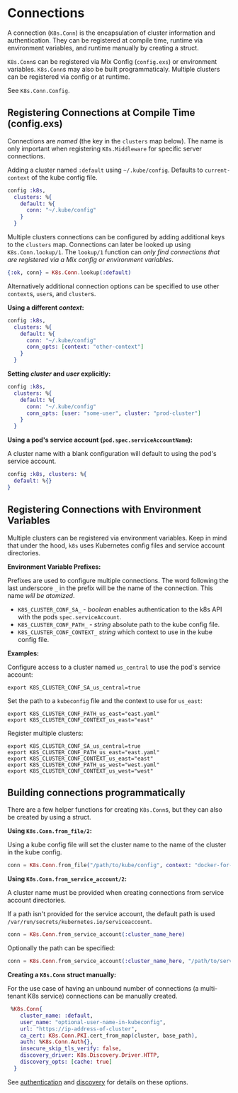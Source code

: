 # Connections

A connection (`K8s.Conn`) is the encapsulation of cluster information and authentication. They can be registered at compile time, runtime via environment variables, and runtime manually by creating a struct.

`K8s.Conn`s can be registered via Mix Config (`config.exs`) or environment variables. `K8s.Conn`s may also be built programmaticaly. Multiple clusters can be registered via config or at runtime.

See `K8s.Conn.Config`.

## Registering Connections at Compile Time (config.exs)

Connections are _named_ (the key in the `clusters` map below). The name is only important when registering `K8s.Middleware` for specific server connections.

Adding a cluster named `:default` using `~/.kube/config`. Defaults to `current-context` of the kube config file.

```elixir
config :k8s,
  clusters: %{
    default: %{
      conn: "~/.kube/config"
    }
  }
```

Multiple clusters connections can be configured by adding additional keys to the `clusters` map. Connections can later be looked up using `K8s.Conn.lookup/1`. The `lookup/1` function can _only find connections that are registered via a Mix config or environment variables_.

```elixir
{:ok, conn} = K8s.Conn.lookup(:default)
```

Alternatively additional connection options can be specified to use other `context`s, `user`s, and `cluster`s.

**Using a different _context_:**

```elixir
config :k8s,
  clusters: %{
    default: %{
      conn: "~/.kube/config"
      conn_opts: [context: "other-context"]
    }
  }
```

**Setting *cluster* and *user* explicitly:**

```elixir
config :k8s,
  clusters: %{
    default: %{
      conn: "~/.kube/config"
      conn_opts: [user: "some-user", cluster: "prod-cluster"]
    }
  }
```

**Using a pod's service account (`pod.spec.serviceAccountName`):**

A cluster name with a blank configuration will default to using the pod's service account.

```elixir
config :k8s, clusters: %{
  default: %{}
}
```

## Registering Connections with Environment Variables

Multiple clusters can be registered via environment variables. Keep in mind that under the hood, `k8s` uses Kubernetes config files and service account directories.

**Environment Variable Prefixes:**

Prefixes are used to configure multiple connections. The word following the last underscore `_` in the prefix will be the name of the connection. This name _will be atomized_.

* `K8S_CLUSTER_CONF_SA_` - *boolean* enables authentication to the k8s API with the pods `spec.serviceAccount`.
* `K8S_CLUSTER_CONF_PATH_` - *string* absolute path to the kube config file.
* `K8S_CLUSTER_CONF_CONTEXT_` *string* which context to use in the kube config file.

**Examples:**

Configure access to a cluster named `us_central` to use the pod's service account:

```shell
export K8S_CLUSTER_CONF_SA_us_central=true
```

Set the path to a `kubeconfig` file and the context to use for `us_east`:

```shell
export K8S_CLUSTER_CONF_PATH_us_east="east.yaml"
export K8S_CLUSTER_CONF_CONTEXT_us_east="east"
```

Register multiple clusters:

```shell
export K8S_CLUSTER_CONF_SA_us_central=true
export K8S_CLUSTER_CONF_PATH_us_east="east.yaml"
export K8S_CLUSTER_CONF_CONTEXT_us_east="east"
export K8S_CLUSTER_CONF_PATH_us_west="west.yaml"
export K8S_CLUSTER_CONF_CONTEXT_us_west="west"
```

## Building connections programmatically

There are a few helper functions for creating `K8s.Conn`s, but they can also be created by using a struct.

**Using `K8s.Conn.from_file/2`:**

Using a kube config file will set the cluster name to the name of the cluster in the kube config.

```elixir
conn = K8s.Conn.from_file("/path/to/kube/config", context: "docker-for-desktop")
```

**Using `K8s.Conn.from_service_account/2`:**

A cluster name must be provided when creating connections from service account directories.

If a path isn't provided for the service account, the default path is used `/var/run/secrets/kubernetes.io/serviceaccount`.

```elixir
conn = K8s.Conn.from_service_account(:cluster_name_here)
```

Optionally the path can be specified:

```elixir
conn = K8s.Conn.from_service_account(:cluster_name_here, "/path/to/service/account/directory")
```

**Creating a `K8s.Conn` struct manually:**

For the use case of having an unbound number of connections (a multi-tenant K8s service) connections can be manually created.

```elixir
 %K8s.Conn{
    cluster_name: :default,
    user_name: "optional-user-name-in-kubeconfig",
    url: "https://ip-address-of-cluster",
    ca_cert: K8s.Conn.PKI.cert_from_map(cluster, base_path),
    auth: %K8s.Conn.Auth{},
    insecure_skip_tls_verify: false,
    discovery_driver: K8s.Discovery.Driver.HTTP,
    discovery_opts: [cache: true]
  }
```

See [authentication](./authentication.md) and [discovery](./discovery.md) for details on these options.
